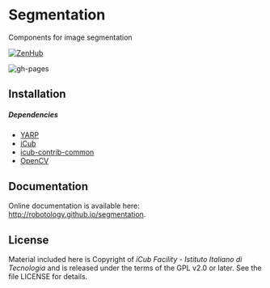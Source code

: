 Segmentation
============

Components for image segmentation

[![ZenHub](https://img.shields.io/badge/Shipping_faster_with-ZenHub-435198.svg)](https://zenhub.com)

![gh-pages](https://github.com/robotology/segmentation/workflows/GitHub%20Pages/badge.svg)

## Installation

##### Dependencies
- [YARP](https://github.com/robotology/yarp)
- [iCub](https://github.com/robotology/icub-main)
- [icub-contrib-common](https://github.com/robotology/icub-contrib-common)
- [OpenCV](http://opencv.org/downloads.html)

## Documentation

Online documentation is available here: http://robotology.github.io/segmentation.

## License

Material included here is Copyright of _iCub Facility - Istituto Italiano di Tecnologia_ and is released under the terms of the GPL v2.0 or later. See the file LICENSE for details.
